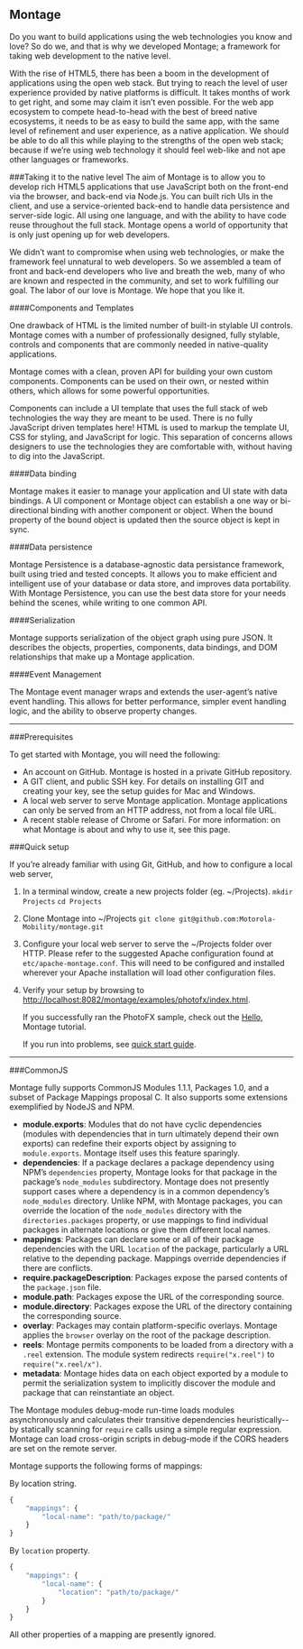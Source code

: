 ## Montage

Do you want to build applications using the web technologies you know and love?
So do we, and that is why we developed Montage; a framework for taking web development to the native level.

With the rise of HTML5, there has been a boom in the development of applications using the open web stack. But trying to reach the level of user experience provided by native platforms is difficult. It takes months of work to get right, and some may claim it isn’t even possible. For the web app ecosystem to compete head-to-head with the best of breed native ecosystems, it needs to be as easy to build the same app, with the same level of refinement and user experience, as a native application. We should be able to do all this while playing to the strengths of the open web stack; because if we’re using web technology it should feel web-like and not ape other languages or frameworks.

###Taking it to the native level
The aim of Montage is to allow you to develop rich HTML5 applications that use JavaScript both on the front-end via the browser, and back-end via Node.js. You can built rich UIs in the client, and use a service-oriented back-end to handle data persistence and server-side logic. All using one language, and with the ability to have code reuse throughout the full stack. Montage opens a world of opportunity that is only just opening up for web developers.

We didn’t want to compromise when using web technologies, or make the framework feel unnatural to web developers. So we assembled a team of front and back-end developers who live and breath the web, many of who are known and respected in the community, and set to work fulfilling our goal. The labor of our love is Montage. We hope that you like it.

####Components and Templates

One drawback of HTML is the limited number of built-in stylable UI controls. Montage comes with a number of professionally designed, fully stylable, controls and components that are commonly needed in native-quality applications.

Montage comes with a clean, proven API for building your own custom components. Components can be used on their own, or nested within others, which allows for some powerful opportunities.

Components can include a UI template that uses the full stack of web technologies the way they are meant to be used. There is no fully JavaScript driven templates here! HTML is used to markup the template UI, CSS for styling, and JavaScript for logic. This separation of concerns allows designers to use the technologies they are comfortable with, without having to dig into the JavaScript.

####Data binding

Montage makes it easier to manage your application and UI state with data bindings. A UI component or Montage object can establish a one way or bi-directional binding with another component or object. When the bound property of the bound object is updated then the source object is kept in sync.

####Data persistence

Montage Persistence is a database-agnostic data persistance framework, built using tried and tested concepts. It allows you to make efficient and intelligent use of your database or data store, and improves data portability. With Montage Persistence, you can use the best data store for your needs behind the scenes, while writing to one common API.

####Serialization

Montage supports serialization of the object graph using pure JSON. It describes the objects, properties, components, data bindings, and DOM relationships that make up a Montage application.

####Event Management

The Montage event manager wraps and extends the user-agent’s native event handling. This allows for better performance, simpler event handling logic, and the ability to observe property changes.

--------

###Prerequisites

To get started with Montage, you will need the following:

-   An account on GitHub. Montage is hosted in a private GitHub repository.
-   A GIT client, and public SSH key. For details on installing GIT and creating your key, see the setup guides for Mac and Windows.
-   A local web server to serve Montage application. Montage applications can only be served from an HTTP address, not from a local file URL.
-   A recent stable release of Chrome or Safari.
    For more information: on what Montage is about and why to use it, see this page.

###Quick setup

If you’re already familiar with using Git, GitHub, and how to configure a local web server,

1.  In a terminal window, create a new projects folder (eg. ~/Projects).
    ``mkdir Projects``
    ``cd Projects``
2.  Clone Montage into ~/Projects
    ``git clone git@github.com:Motorola-Mobility/montage.git``
3.  Configure your local web server to serve the ~/Projects folder over HTTP.
    Please refer to the suggested Apache configuration found at ``etc/apache-montage.conf``.  This
    will need to be configured and installed wherever your Apache installation will load other configuration files.
4.  Verify your setup by browsing to [http://localhost:8082/montage/examples/photofx/index.html](http://localhost:8082/montage/examples/photofx/index.html).

    If you successfully ran the PhotoFX sample, check out the [Hello](http://tetsubo.org/docs/montage/hello-montage-tutorial/), Montage tutorial.

    If you run into problems, see [quick start guide](http://tetsubo.org/home/quickstart/).

--------

###CommonJS

Montage fully supports CommonJS Modules 1.1.1, Packages 1.0, and a
subset of Package Mappings proposal C.  It also supports some extensions
exemplified by NodeJS and NPM.

-   **module.exports**: Modules that do not have cyclic dependencies
    (modules with dependencies that in turn ultimately depend their own
    exports) can redefine their exports object by assigning to
    ``module.exports``.  Montage itself uses this feature sparingly.
-   **dependencies**: If a package declares a package dependency
    using NPM’s ``dependencies`` property, Montage looks for that
    package in the package’s ``node_modules`` subdirectory.  Montage
    does not presently support cases where a dependency is in a common
    dependency’s ``node_modules`` directory.  Unlike NPM, with Montage
    packages, you can override the location of the ``node_modules``
    directory with the ``directories.packages`` property, or use
    mappings to find individual packages in alternate locations or give
    them different local names.
-   **mappings**: Packages can declare some or all of their package
    dependencies with the URL ``location`` of the package, particularly
    a URL relative to the depending package.  Mappings override
    dependencies if there are conflicts.
-   **require.packageDescription**: Packages expose the parsed
    contents of the ``package.json`` file.
-   **module.path**: Packages expose the URL of the corresponding
    source.
-   **module.directory**: Packages expose the URL of the directory
    containing the corresponding source.
-   **overlay**: Packages may contain platform-specific overlays.
    Montage applies the ``browser`` overlay on the root of the package
    description.
-   **reels**: Montage permits components to be loaded from a directory
    with a ``.reel`` extension.  The module system redirects
    ``require("x.reel")`` to ``require("x.reel/x")``.
-   **metadata**: Montage hides data on each object exported by a module
    to permit the serialization system to implicitly discover the module
    and package that can reinstantiate an object.

The Montage modules debug-mode run-time loads modules asynchronously and
calculates their transitive dependencies heuristically--by statically
scanning for ``require`` calls using a simple regular expression.
Montage can load cross-origin scripts in debug-mode if the CORS headers
are set on the remote server.

Montage supports the following forms of mappings:

By location string.

```javascript
{
    "mappings": {
        "local-name": "path/to/package/"
    }
}
```

By ``location`` property.

```javascript
{
    "mappings": {
        "local-name": {
            "location": "path/to/package/"
        }
    }
}
```

All other properties of a mapping are presently ignored.
